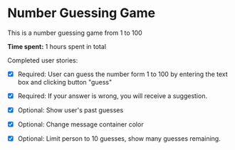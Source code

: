 # Number Guessing Game

This is a number guessing game from 1 to 100

**Time spent:** 1 hours spent in total

Completed user stories:

 * [x] Required: User can guess the number form 1 to 100 by entering the text box and clicking button "guess"
 * [x] Required: If your answer is wrong, you will receive a suggestion.
 * [x] Optional: Show user's past guesses
 * [x] Optional: Change message container color
 * [x] Optional: Limit person to 10 guesses, show many guesses remaining.
 
  
  
